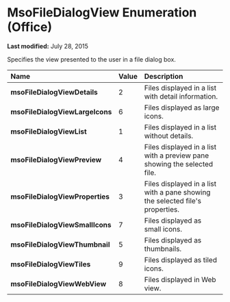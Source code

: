 
# MsoFileDialogView Enumeration (Office)

 **Last modified:** July 28, 2015

Specifies the view presented to the user in a file dialog box.


|**Name**|**Value**|**Description**|
|:-----|:-----|:-----|
| **msoFileDialogViewDetails**|2|Files displayed in a list with detail information.|
| **msoFileDialogViewLargeIcons**|6|Files displayed as large icons.|
| **msoFileDialogViewList**|1|Files displayed in a list without details.|
| **msoFileDialogViewPreview**|4|Files displayed in a list with a preview pane showing the selected file.|
| **msoFileDialogViewProperties**|3|Files displayed in a list with a pane showing the selected file's properties.|
| **msoFileDialogViewSmallIcons**|7|Files displayed as small icons.|
| **msoFileDialogViewThumbnail**|5|Files displayed as thumbnails.|
| **msoFileDialogViewTiles**|9|Files displayed as tiled icons.|
| **msoFileDialogViewWebView**|8|Files displayed in Web view.|

